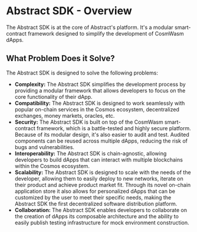 # Abstract SDK - Overview

The Abstract SDK is at the core of Abstract's platform. It's a modular smart-contract framework designed to simplify the development of CosmWasm dApps.

## What Problem Does it Solve?

The Abstract SDK is designed to solve the following problems:

- **Complexity:** The Abstract SDK simplifies the development process by providing a modular framework that allows developers to focus on the core functionality of their dApp.
- **Compatibility:** The Abstract SDK is designed to work seamlessly with popular on-chain services in the Cosmos ecosystem, decentralized exchanges, money markets, oracles, etc.
- **Security:** The Abstract SDK is built on top of the CosmWasm smart-contract framework, which is a battle-tested and highly secure platform. Because of its modular design, it's also easier to audit and test. Audited components can be reused across multiple dApps, reducing the risk of bugs and vulnerabilities.
- **Interoperability:** The Abstract SDK is chain-agnostic, allowing developers to build dApps that can interact with multiple blockchains within the Cosmos ecosystem.
- **Scalability:** The Abstract SDK is designed to scale with the needs of the developer, allowing them to easily deploy to new networks, iterate on their product and achieve product market fit. Through its novel on-chain application store it also allows for personalized dApps that can be customized by the user to meet their specific needs, making the Abstract SDK the first decentralized software distribution platform.
- **Collaboration:** The Abstract SDK enables developers to collaborate on the creation of dApps its composable architecture and the ability to easily publish testing infrastructure for mock environment construction.
